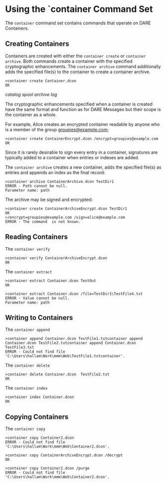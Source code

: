 
# Using the `container Command Set

The `container` command set contains commands that operate on DARE Containers.

## Creating Containers

Containers are created with either the `container create` or 
`container archive`. Both commands create a container with the 
specified cryptographic enhancements. The `container archive`
command additionally adds the specified file(s) to the container to create 
a container archive.


````
>container create Container.dcon
OK
````

*catalog* *spool* *archive* *log*


The cryptographic enhancements specified when a container is created have the 
same format and function as for DARE Messages but their scope is the container
as a whole.

For example, Alice creates an encrypted container readable by anyone who is a
member of the group groupies@example.com;


````
>container create ContainerEncrypt.dcon /encrypt=groupies@example.com
OK
````

Since it is rarely desirable to sign every entry in a container, signatures
are typically added to a container when entries or indexes are added. 

The `container archive` creates a new container, adds the
specified file(s) as entries and appends an index as the final record:


````
>container archive ContainerArchive.dcon TestDir1
ERROR - Path cannot be null.
Parameter name: path
````

The archive may be signed and encrypted:


````
>container create ContainerArchiveEncrypt.dcon TestDir1
OK
>/encrypt=groupies@example.com /sign=alice@example.com
ERROR - The command  is not known.
````

## Reading Containers

The `container verify` 


````
>container verify ContainerArchiveEncrypt.dcon
OK
````


The `container extract` 


````
>container extract Container.dcon TestOut
OK
````


````
>container extract Container.dcon /file=TestDir1\TestFile4.txt
ERROR - Value cannot be null.
Parameter name: path
````






## Writing to Containers

The `container append` 


````
>container append Container.dcon TestFile1.txtcontainer append Container.dcon TestFile2.txtcontainer append Container.dcon TestFile3.txt
ERROR - Could not find file 'C:\Users\hallam\Work\mmm\Web\TestFile1.txtcontainer'.
````



The `container delete` 


````
>container delete Container.dcon  TestFile2.txt
OK
````


The `container index` 


````
>container index Container.dcon
OK
````



## Copying Containers

The `container copy` 


````
>container copy Container2.dcon
ERROR - Could not find file 'C:\Users\hallam\Work\mmm\Web\Container2.dcon'.
````


````
>container copy ContainerArchiveEncrypt.dcon /decrypt
OK
````


````
>container copy Container2.dcon /purge
ERROR - Could not find file 'C:\Users\hallam\Work\mmm\Web\Container2.dcon'.
````


